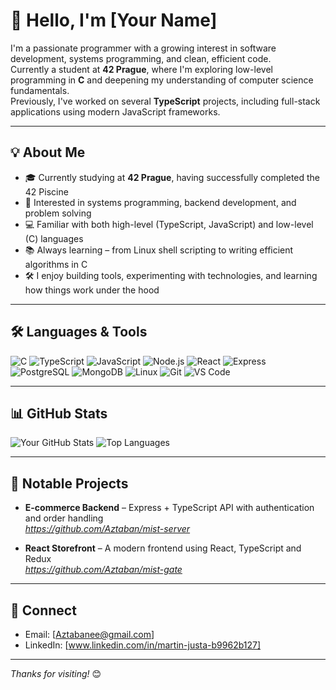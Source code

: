 # 👋 Hello, I'm [Your Name]

I'm a passionate programmer with a growing interest in software development, systems programming, and clean, efficient code.  
Currently a student at **42 Prague**, where I'm exploring low-level programming in **C** and deepening my understanding of computer science fundamentals.  
Previously, I've worked on several **TypeScript** projects, including full-stack applications using modern JavaScript frameworks.

---

## 💡 About Me

- 🎓 Currently studying at **42 Prague**, having successfully completed the 42 Piscine
- 🧠 Interested in systems programming, backend development, and problem solving
- 💻 Familiar with both high-level (TypeScript, JavaScript) and low-level (C) languages
- 📚 Always learning – from Linux shell scripting to writing efficient algorithms in C
- 🛠️ I enjoy building tools, experimenting with technologies, and learning how things work under the hood

---

## 🛠️ Languages & Tools

![C](https://img.shields.io/badge/-C-A8B9CC?logo=c&logoColor=white&style=flat)
![TypeScript](https://img.shields.io/badge/-TypeScript-3178C6?logo=typescript&logoColor=white&style=flat)
![JavaScript](https://img.shields.io/badge/-JavaScript-F7DF1E?logo=javascript&logoColor=black&style=flat)
![Node.js](https://img.shields.io/badge/-Node.js-339933?logo=nodedotjs&logoColor=white&style=flat)
![React](https://img.shields.io/badge/-React-61DAFB?logo=react&logoColor=black&style=flat)
![Express](https://img.shields.io/badge/-Express-000000?logo=express&logoColor=white&style=flat)
![PostgreSQL](https://img.shields.io/badge/-PostgreSQL-336791?logo=postgresql&logoColor=white&style=flat)
![MongoDB](https://img.shields.io/badge/-MongoDB-47A248?logo=mongodb&logoColor=white&style=flat)
![Linux](https://img.shields.io/badge/-Linux-FCC624?logo=linux&logoColor=black&style=flat)
![Git](https://img.shields.io/badge/-Git-F05032?logo=git&logoColor=white&style=flat)
![VS Code](https://img.shields.io/badge/-VSCode-007ACC?logo=visualstudiocode&logoColor=white&style=flat)

---

## 📊 GitHub Stats

![Your GitHub Stats](https://github-readme-stats.vercel.app/api?username=Aztaban&show_icons=true&theme=default)
![Top Languages](https://github-readme-stats.vercel.app/api/top-langs/?username=Aztaban&layout=compact&langs_count=8&theme=default)

---

## 🧩 Notable Projects

- **E-commerce Backend** – Express + TypeScript API with authentication and order handling  
   _https://github.com/Aztaban/mist-server_

- **React Storefront** – A modern frontend using React, TypeScript and Redux  
  _https://github.com/Aztaban/mist-gate_

---

## 🔗 Connect

- Email: [Aztabanee@gmail.com]
- LinkedIn: [www.linkedin.com/in/martin-justa-b9962b127] 

---

_Thanks for visiting!_ 😊


<!--
**Aztaban/Aztaban** is a ✨ _special_ ✨ repository because its `README.md` (this file) appears on your GitHub profile.

Here are some ideas to get you started:

- 🔭 I’m currently working on ...
- 🌱 I’m currently learning ...
- 👯 I’m looking to collaborate on ...
- 🤔 I’m looking for help with ...
- 💬 Ask me about ...
- 📫 How to reach me: ...
- 😄 Pronouns: ...
- ⚡ Fun fact: ...
-->
